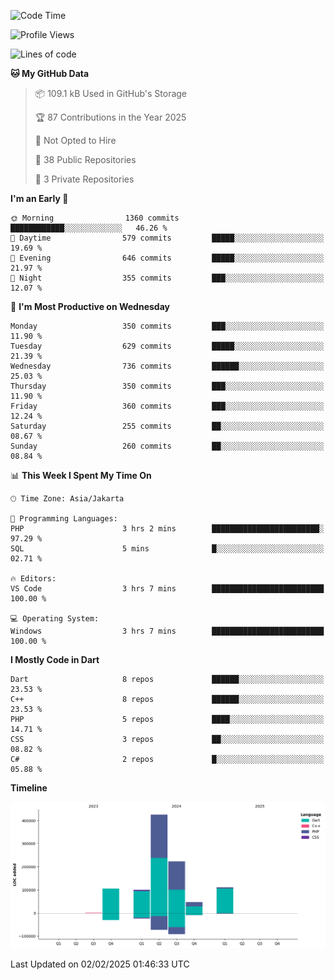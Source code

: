 <!--START_SECTION:waka-->
![Code Time](http://img.shields.io/badge/Code%20Time-391%20hrs%2041%20mins-blue)

![Profile Views](http://img.shields.io/badge/Profile%20Views-0-blue)

![Lines of code](https://img.shields.io/badge/From%20Hello%20World%20I%27ve%20Written-1.0%20million%20lines%20of%20code-blue)

**🐱 My GitHub Data** 

> 📦 109.1 kB Used in GitHub's Storage 
 > 
> 🏆 87 Contributions in the Year 2025
 > 
> 🚫 Not Opted to Hire
 > 
> 📜 38 Public Repositories 
 > 
> 🔑 3 Private Repositories 
 > 
**I'm an Early 🐤** 

```text
🌞 Morning                1360 commits        ████████████░░░░░░░░░░░░░   46.26 % 
🌆 Daytime                579 commits         █████░░░░░░░░░░░░░░░░░░░░   19.69 % 
🌃 Evening                646 commits         █████░░░░░░░░░░░░░░░░░░░░   21.97 % 
🌙 Night                  355 commits         ███░░░░░░░░░░░░░░░░░░░░░░   12.07 % 
```
📅 **I'm Most Productive on Wednesday** 

```text
Monday                   350 commits         ███░░░░░░░░░░░░░░░░░░░░░░   11.90 % 
Tuesday                  629 commits         █████░░░░░░░░░░░░░░░░░░░░   21.39 % 
Wednesday                736 commits         ██████░░░░░░░░░░░░░░░░░░░   25.03 % 
Thursday                 350 commits         ███░░░░░░░░░░░░░░░░░░░░░░   11.90 % 
Friday                   360 commits         ███░░░░░░░░░░░░░░░░░░░░░░   12.24 % 
Saturday                 255 commits         ██░░░░░░░░░░░░░░░░░░░░░░░   08.67 % 
Sunday                   260 commits         ██░░░░░░░░░░░░░░░░░░░░░░░   08.84 % 
```


📊 **This Week I Spent My Time On** 

```text
🕑︎ Time Zone: Asia/Jakarta

💬 Programming Languages: 
PHP                      3 hrs 2 mins        ████████████████████████░   97.29 % 
SQL                      5 mins              █░░░░░░░░░░░░░░░░░░░░░░░░   02.71 % 

🔥 Editors: 
VS Code                  3 hrs 7 mins        █████████████████████████   100.00 % 

💻 Operating System: 
Windows                  3 hrs 7 mins        █████████████████████████   100.00 % 
```

**I Mostly Code in Dart** 

```text
Dart                     8 repos             ██████░░░░░░░░░░░░░░░░░░░   23.53 % 
C++                      8 repos             ██████░░░░░░░░░░░░░░░░░░░   23.53 % 
PHP                      5 repos             ████░░░░░░░░░░░░░░░░░░░░░   14.71 % 
CSS                      3 repos             ██░░░░░░░░░░░░░░░░░░░░░░░   08.82 % 
C#                       2 repos             █░░░░░░░░░░░░░░░░░░░░░░░░   05.88 % 
```



**Timeline**

![Lines of Code chart](https://raw.githubusercontent.com/PradiptaAhmad/PradiptaAhmad/main/assets/bar_graph.png)


 Last Updated on 02/02/2025 01:46:33 UTC
<!--END_SECTION:waka-->
